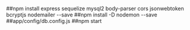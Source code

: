 ##npm install express sequelize mysql2 body-parser cors jsonwebtoken bcryptjs nodemailer --save
##npm install -D nodemon --save
##app/config/db.config.js
##npm start
